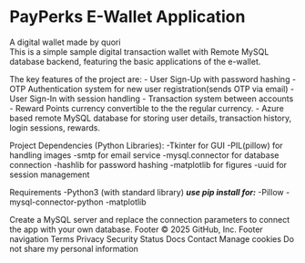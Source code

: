 # PayPerks E-Wallet Application
A digital wallet made by quori 	
This is a simple sample digital transaction wallet with Remote MySQL database backend, featuring the basic applications of the e-wallet.

The key features of the project are:
    - User Sign-Up with password hashing
    - OTP Authentication system for new user registration(sends OTP via email)
    - User Sign-In with session handling
    - Transaction system between accounts
    - Reward Points currency convertible to the the regular currency.
    - Azure based remote MySQL database for storing user details, transaction history, login sessions, rewards.

Project Dependencies (Python Libraries):
    -Tkinter for GUI
    -PIL(pillow) for handling images
    -smtp for email service
    -mysql.connector for database connection
    -hashlib for password hashing
    -matplotlib for figures
    -uuid for session management

Requirements
  -Python3 (with standard library)
  ***use pip install for:***
  -Pillow
  -mysql-connector-python
  -matplotlib

Create a MySQL server and replace the connection parameters to connect the app with your own database.
Footer
© 2025 GitHub, Inc.
Footer navigation
Terms
Privacy
Security
Status
Docs
Contact
Manage cookies
Do not share my personal information
